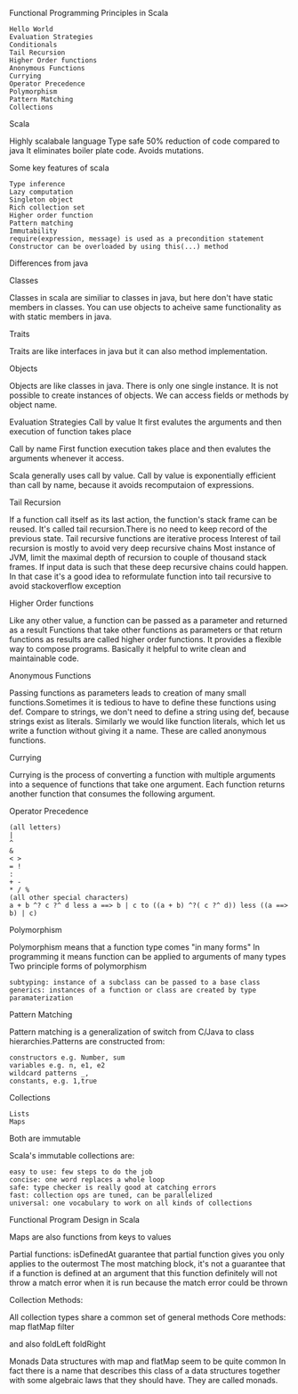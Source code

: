 Functional Programming Principles in Scala
    
    Hello World
    Evaluation Strategies
    Conditionals
    Tail Recursion
    Higher Order functions
    Anonymous Functions
    Currying
    Operator Precedence
    Polymorphism
    Pattern Matching
    Collections

Scala

Highly scalabale language
Type safe
50% reduction of code compared to java
It eliminates boiler plate code.
Avoids mutations.

Some key features of scala
    
    Type inference
    Lazy computation
    Singleton object
    Rich collection set
    Higher order function
    Pattern matching
    Immutability
    require(expression, message) is used as a precondition statement
    Constructor can be overloaded by using this(...) method

Differences from java

Classes

Classes in scala are similiar to classes in java, but here don't have static members in classes. You can use objects to acheive same functionality as with static members in java.

Traits

Traits are like interfaces in java but it can also method implementation.

Objects

Objects are like classes in java. There is only one single instance. It is not possible to create instances of objects. We can access fields or methods by object name.

Evaluation Strategies
Call by value
It first evalutes the arguments and then execution of function takes place

Call by name
First function execution takes place and then evalutes the arguments whenever it access.

Scala generally uses call by value. Call by value is exponentially efficient than call by name, because it avoids recomputaion of expressions.

Tail Recursion

If a function call itself as its last action, the function's stack frame can be reused. It's called tail recursion.There is no need to keep record of the previous state.
Tail recursive functions are iterative process
Interest of tail recursion is mostly to avoid very deep recursive chains
Most instance of JVM, limit the maximal depth of recursion to couple of thousand stack frames. If input data is such that these deep recursive chains could happen. In that case it's a good idea to reformulate function into tail recursive to avoid stackoverflow exception

Higher Order functions

Like any other value, a function can be passed as a parameter and returned as a result
Functions that take other functions as parameters or that return functions as results are called higher order functions.
It provides a flexible way to compose programs. Basically it helpful to write clean and maintainable code.

Anonymous Functions

Passing functions as parameters leads to creation of many small functions.Sometimes it is tedious to have to define these functions using def.
Compare to strings, we don't need to define a string using def, because strings exist as literals. Similarly we would like function literals,
which let us write a function without giving it a name. These are called anonymous functions.

Currying

Currying is the process of converting a function with multiple arguments into a sequence of functions that take one argument. Each function returns another function that consumes the following argument.

Operator Precedence

    (all letters)
    |
    ^
    &
    < >
    = !
    :
    + -
    * / %
    (all other special characters)
    a + b ^? c ?^ d less a ==> b | c to ((a + b) ^?( c ?^ d)) less ((a ==> b) | c)


Polymorphism

Polymorphism means that a function type comes "in many forms"
In programming it means function can be applied to arguments of many types
Two principle forms of polymorphism

    subtyping: instance of a subclass can be passed to a base class
    generics: instances of a function or class are created by type paramaterization

Pattern Matching

Pattern matching is a generalization of switch from C/Java to class hierarchies.Patterns are constructed from:

    constructors e.g. Number, sum
    variables e.g. n, e1, e2
    wildcard patterns _,
    constants, e.g. 1,true

Collections

    Lists
    Maps
Both are immutable

Scala's immutable collections are:

    easy to use: few steps to do the job
    concise: one word replaces a whole loop
    safe: type checker is really good at catching errors
    fast: collection ops are tuned, can be parallelized
    universal: one vocabulary to work on all kinds of collections


Functional Program Design in Scala

Maps are also functions from keys to values

Partial functions:
isDefinedAt guarantee that partial function gives you only applies to the outermost The most matching block, it's not a guarantee that if a function is defined at an argument that this function definitely will not throw a match error when it is run because the match error could be thrown

Collection Methods:

All collection types share a common set of general methods
Core methods:
map
flatMap
filter

and also
foldLeft
foldRight


Monads
Data structures with map and flatMap seem to be quite common
In fact there is a name that describes this class of a data structures together with some algebraic laws that they should have. They are called monads.
